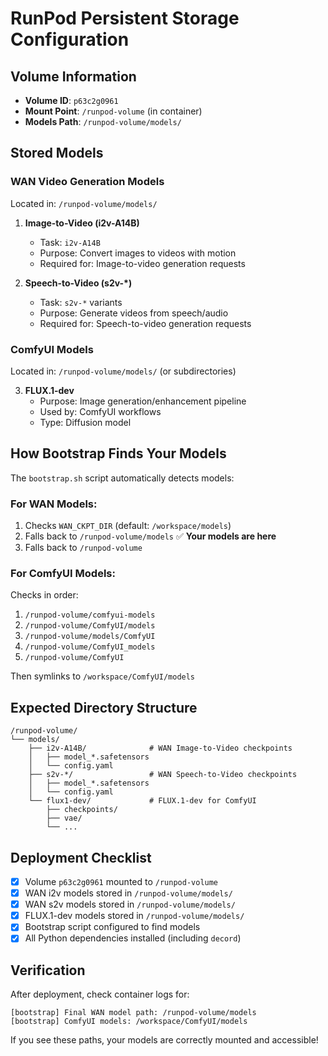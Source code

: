 # RunPod Persistent Storage Configuration

## Volume Information
- **Volume ID**: `p63c2g0961`
- **Mount Point**: `/runpod-volume` (in container)
- **Models Path**: `/runpod-volume/models/`

## Stored Models

### WAN Video Generation Models
Located in: `/runpod-volume/models/`

1. **Image-to-Video (i2v-A14B)**
   - Task: `i2v-A14B`
   - Purpose: Convert images to videos with motion
   - Required for: Image-to-video generation requests

2. **Speech-to-Video (s2v-*)**
   - Task: `s2v-*` variants
   - Purpose: Generate videos from speech/audio
   - Required for: Speech-to-video generation requests

### ComfyUI Models
Located in: `/runpod-volume/models/` (or subdirectories)

3. **FLUX.1-dev**
   - Purpose: Image generation/enhancement pipeline
   - Used by: ComfyUI workflows
   - Type: Diffusion model

## How Bootstrap Finds Your Models

The `bootstrap.sh` script automatically detects models:

### For WAN Models:
1. Checks `WAN_CKPT_DIR` (default: `/workspace/models`)
2. Falls back to `/runpod-volume/models` ✅ **Your models are here**
3. Falls back to `/runpod-volume`

### For ComfyUI Models:
Checks in order:
1. `/runpod-volume/comfyui-models`
2. `/runpod-volume/ComfyUI/models`
3. `/runpod-volume/models/ComfyUI`
4. `/runpod-volume/ComfyUI_models`
5. `/runpod-volume/ComfyUI`

Then symlinks to `/workspace/ComfyUI/models`

## Expected Directory Structure

```
/runpod-volume/
└── models/
    ├── i2v-A14B/              # WAN Image-to-Video checkpoints
    │   ├── model_*.safetensors
    │   └── config.yaml
    ├── s2v-*/                 # WAN Speech-to-Video checkpoints
    │   ├── model_*.safetensors
    │   └── config.yaml
    └── flux1-dev/             # FLUX.1-dev for ComfyUI
        ├── checkpoints/
        ├── vae/
        └── ...
```

## Deployment Checklist

- [x] Volume `p63c2g0961` mounted to `/runpod-volume`
- [x] WAN i2v models stored in `/runpod-volume/models/`
- [x] WAN s2v models stored in `/runpod-volume/models/`
- [x] FLUX.1-dev models stored in `/runpod-volume/models/`
- [x] Bootstrap script configured to find models
- [x] All Python dependencies installed (including `decord`)

## Verification

After deployment, check container logs for:
```
[bootstrap] Final WAN model path: /runpod-volume/models
[bootstrap] ComfyUI models: /workspace/ComfyUI/models
```

If you see these paths, your models are correctly mounted and accessible!
